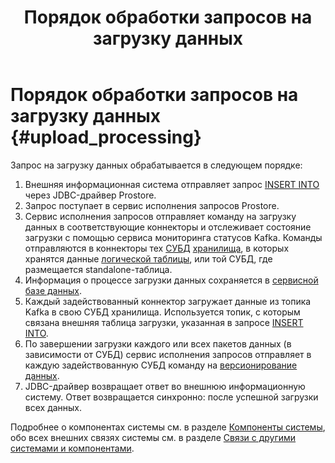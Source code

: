 ﻿---
layout: default
title: Порядок обработки запросов на загрузку данных
nav_order: 2
parent: Связи с другими системами и компонентами
grand_parent: Обзор понятий, компонентов и связей
has_children: false
has_toc: false
---

# Порядок обработки запросов на загрузку данных {#upload_processing}

Запрос на загрузку данных обрабатывается в следующем порядке:
1. Внешняя информационная система отправляет запрос 
   [INSERT INTO](../../../reference/sql_plus_requests/INSERT_FROM_upload_external_table/INSERT_FROM_upload_external_table.md) 
   через JDBC-драйвер Prostore.
2. Запрос поступает в сервис исполнения запросов Prostore.
3. Сервис исполнения запросов отправляет команду на загрузку данных в соответствующие коннекторы и 
   отслеживает состояние загрузки с помощью сервиса мониторинга статусов Kafka. Команды отправляются в коннекторы 
   тех [СУБД](../../../introduction/supported_DBMS/supported_DBMS.md) 
   [хранилища](../../main_concepts/data_storage/data_storage.md), в которых хранятся данные 
   [логической таблицы](../../main_concepts/logical_table/logical_table.md), или той СУБД, где размещается standalone-таблица.
4. Информация о процессе загрузки данных сохраняется в [сервисной базе данных](../../main_concepts/service_db/service_db.md).
5. Каждый задействованный коннектор загружает данные из топика Kafka в свою СУБД хранилища. Используется топик, с которым связана внешняя 
   таблица загрузки, указанная в запросе [INSERT INTO](../../../reference/sql_plus_requests/INSERT_FROM_upload_external_table/INSERT_FROM_upload_external_table.md).
6. По завершении загрузки каждого или всех пакетов данных (в зависимости от СУБД) сервис исполнения 
   запросов отправляет в каждую задействованную СУБД команду на 
   [версионирование данных](../../../working_with_system/data_upload/data_versioning/data_versioning.md).
7. JDBC-драйвер возвращает ответ во внешнюю информационную систему. Ответ возвращается синхронно: после успешной загрузки всех данных.

Подробнее о компонентах системы см. в разделе [Компоненты системы](../../components/components.md), 
обо всех внешних связях системы см. в разделе [Связи с другими системами и компонентами](../interactions.md).